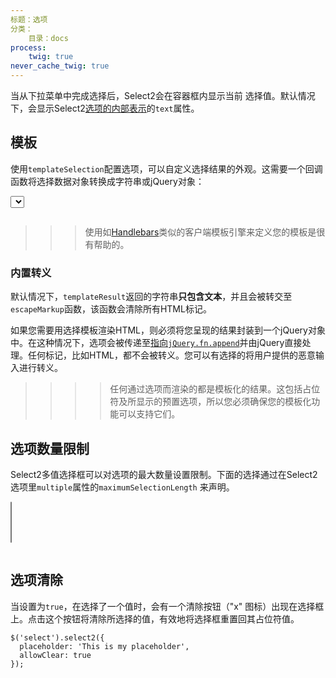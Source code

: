 ```yaml
---
标题：选项
分类：
    目录：docs
process:
    twig: true
never_cache_twig: true
---
```


当从下拉菜单中完成选择后，Select2会在容器框内显示当前
选择值。默认情况下，会显示Select2[选项的内部表示](/options)的`text`属性。

## 模板

使用`templateSelection`配置选项，可以自定义选择结果的外观。这需要一个回调函数将选择数据对象转换成字符串或jQuery对象：

<div class="s2-example">
    <select class="js-example-templating js-states form-control"></select>
</div>

<pre data-fill-from=".js-code-example-templating"></pre>

<script type="text/javascript" class="js-code-example-templating">

function formatState (state) {
  if (!state.id) {
    return state.text;
  }
  var baseUrl = "{{ url('user://pages/images/flags') }}";
  var $state = $(
    '<span><img src="' + baseUrl + '/' + state.element.value.toLowerCase() + '.png" class="img-flag" /> ' + state.text + '</span>'
  );
  return $state;
};

$(".js-example-templating").select2({
  templateSelection: formatState
});

</script>

>>>使用如[Handlebars](http://handlebarsjs.com/)类似的客户端模板引擎来定义您的模板是很有帮助的。

### 内置转义

默认情况下，`templateResult`返回的字符串**只包含文本**，并且会被转交至`escapeMarkup`函数，该函数会清除所有HTML标记。

如果您需要用选择模板渲染HTML，则必须将您呈现的结果封装到一个jQuery对象中。在这种情况下，选项会被传递至[指向`jQuery.fn.append`](https://api.jquery.com/append/)并由jQuery直接处理。任何标记，比如HTML，都不会被转义。您可以有选择的将用户提供的恶意输入进行转义。

>>>> 任何通过选项而渲染的都是模板化的结果。这包括占位符及所显示的预置选项，所以您必须确保您的模板化功能可以支持它们。

## 选项数量限制

 Select2多值选择框可以对选项的最大数量设置限制。下面的选择通过在Select2选项里`multiple`属性的`maximumSelectionLength` 来声明。

<div class="s2-example">
    <p>
      <select class="js-example-basic-multiple-limit js-states form-control" multiple="multiple"></select>
    </p>
</div>

<pre data-fill-from=".js-code-placeholder"></pre>

<script type="text/javascript" class="js-code-placeholder">

$(".js-example-basic-multiple-limit").select2({
  maximumSelectionLength: 2
});

</script>

## 选项清除

当设置为`true`，在选择了一个值时，会有一个清除按钮（"x" 图标）出现在选择框上。点击这个按钮将清除所选择的值，有效地将选择框重置回其占位符值。

```
$('select').select2({
  placeholder: 'This is my placeholder',
  allowClear: true
});
```
